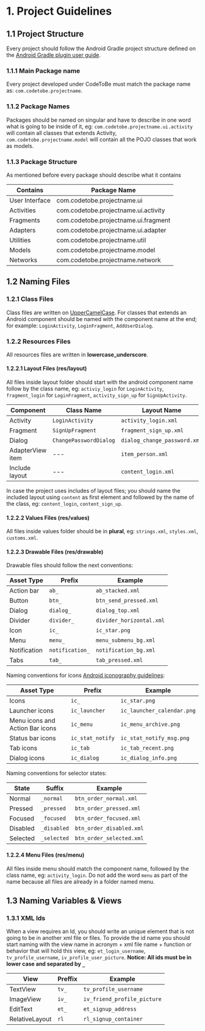 # 1. Project Guidelines

## 1.1 Project Structure
Every project should follow the Android Gradle project structure defined on the [Android Gradle plugin user guide](http://tools.android.com/tech-docs/new-build-system/user-guide#TOC-Project-Structure).

### 1.1.1 Main Package name
Every project developed under CodeToBe must match the package name as: `com.codetobe.projectname`. 

### 1.1.2 Package Names
Packages should be named on singular and have to describe in one word what is going to be inside of it, eg: `com.codetobe.projectname.ui.activity` will contain all classes that extends Activity, `com.codetobe.projectname.model` will contain all the POJO classes that work as models.

### 1.1.3 Package Structure
As mentioned before every package should describe what it contains

| Contains         | Package Name                              | 
| ---------------- | ----------------------------------------- | 
| User Interface   | com.codetobe.projectname.ui               | 
| Activities       | com.codetobe.projectname.ui.activity      |
| Fragments        | com.codetobe.projectname.ui.fragment      | 
| Adapters         | com.codetobe.projectname.ui.adapter       | 
| Utilities        | com.codetobe.projectname.util             |
| Models           | com.codetobe.projectname.model            |  
| Networks         | com.codetobe.projectname.network          |  


## 1.2 Naming Files

### 1.2.1 Class Files
Class files are written on [UpperCamelCase](http://en.wikipedia.org/wiki/CamelCase).
For classes that extends an Android component should be named with the component name at the end; for example: `LoginActivity`, `LoginFragment`, `AddUserDialog`.

### 1.2.2 Resources Files
All resources files are written in __lowercase_underscore__.

#### 1.2.2.1 Layout Files (res/layout)
All files inside layout folder should start with the android component name follow by the class name, eg: `activiy_login` for `LoginActivity`, `fragment_login` for `LoginFragment`, `activity_sign_up` for `SignUpActivity`.

| Component        | Class Name             | Layout Name                   |
| ---------------- | ---------------------- | ----------------------------- |
| Activity         | `LoginActivity`  	    | `activity_login.xml`   	    |
| Fragment         | `SignUpFragment`       | `fragment_sign_up.xml`        |
| Dialog           | `ChangePasswordDialog` | `dialog_change_password.xml`  |
| AdapterView item | ---                    | `item_person.xml`             |
| Include layout   | ---                    | `content_login.xml`           |

In case the project uses includes of layout files; you should name the included layout using `content` as first element and followed by the name of the class, eg: `content_login`, `content_sign_up`.

#### 1.2.2.2 Values Files (res/values)
All files inside values folder should be in __plural__, eg: `strings.xml`, `styles.xml`, `customs.xml`.

#### 1.2.2.3 Drawable Files (res/drawable)
Drawable files should follow the next conventions:

| Asset Type   | Prefix            |		Example          |
|--------------| ------------------|-----------------------------|
| Action bar   | `ab_`             | `ab_stacked.xml`            |
| Button       | `btn_`	           | `btn_send_pressed.xml`      |
| Dialog       | `dialog_`         | `dialog_top.xml`            |
| Divider      | `divider_`        | `divider_horizontal.xml`    |
| Icon         | `ic_`	           | `ic_star.png`               |
| Menu         | `menu_	`          | `menu_submenu_bg.xml`       |
| Notification | `notification_`   | `notification_bg.xml`	 |
| Tabs         | `tab_`            | `tab_pressed.xml`           |

Naming conventions for icons [Android iconography guidelines](http://developer.android.com/design/style/iconography.html):

| Asset Type                      | Prefix             | Example                      |
| --------------------------------| ----------------   | ---------------------------- |
| Icons                           | `ic_`              | `ic_star.png`                |
| Launcher icons                  | `ic_launcher`      | `ic_launcher_calendar.png`   |
| Menu icons and Action Bar icons | `ic_menu`          | `ic_menu_archive.png`        |
| Status bar icons                | `ic_stat_notify`   | `ic_stat_notify_msg.png`     |
| Tab icons                       | `ic_tab`           | `ic_tab_recent.png`          |
| Dialog icons                    | `ic_dialog`        | `ic_dialog_info.png`         |

Naming conventions for selector states:

| State	       | Suffix          | Example                     |
|--------------|-----------------|-----------------------------|
| Normal       | `_normal`       | `btn_order_normal.xml`      |
| Pressed      | `_pressed`      | `btn_order_pressed.xml`     |
| Focused      | `_focused`      | `btn_order_focused.xml`     |
| Disabled     | `_disabled`     | `btn_order_disabled.xml`    |
| Selected     | `_selected`     | `btn_order_selected.xml`    |



#### 1.2.2.4 Menu Files (res/menu)
All files inside menu should match the component name, followed by the class name, eg: `activity_login`.
Do not add the word `menu` as part of the name because all files are already in a folder named menu.

## 1.3 Naming Variables & Views

### 1.3.1 XML Ids
When a view requires an Id, you should write an unique element that is not going to be in another xml file or files.
To provide the id name you should start naming with the view name in acronym + xml file name + function or behavior that will hold this view, eg:  `et_login_username`, `tv_profile_username`, `iv_profile_user_picture`.
**Notice: All ids must be in lower case and separated by `_`**

| View	       	| Preffix         | Example                     |
|---------------|-----------------|-----------------------------|
| TextView     	| `tv_`       	  | `tv_profile_username`       |
| ImageView    	| `iv_`      	  | `iv_friend_profile_picture` |
| EditText     	| `et_`      	  | `et_signup_address`	        |
| RelativeLayout| `rl`     	  | `rl_signup_container`       |

